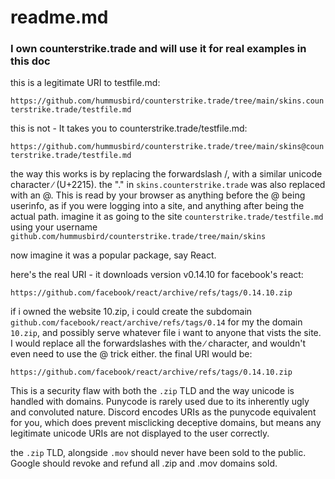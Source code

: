 # readme.md

### I own counterstrike.trade and will use it for real examples in this doc

this is a legitimate URI to testfile.md:

`https://github.com/hummusbird/counterstrike.trade/tree/main/skins.counterstrike.trade/testfile.md`

this is not - It takes you to counterstrike.trade/testfile.md:

`https://github.com∕hummusbird∕counterstrike.trade∕tree∕main∕skins@counterstrike.trade/testfile.md`


the way this works is by replacing the forwardslash /, with a similar unicode character ∕ (U+2215). the "." in `skins.counterstrike.trade` was also replaced with an @. This is read by your browser as anything before the @ being userinfo, as if you were logging into a site, and anything after being the actual path.
imagine it as going to the site `counterstrike.trade/testfile.md` using your username `github.com∕hummusbird∕counterstrike.trade∕tree∕main∕skins`

now imagine it was a popular package, say React.

here's the real URI - it downloads version v0.14.10 for facebook's react:

`https://github.com/facebook/react/archive/refs/tags/0.14.10.zip`


if i owned the website 10.zip, i could create the subdomain `github.com∕facebook∕react∕archive∕refs∕tags∕0.14` for my the domain `10.zip`, and possibly serve whatever file i want to anyone that vists the site. I would replace all the forwardslashes with the ∕ character, and wouldn't even need to use the @ trick either. the final URI would be:

`https://github.com∕facebook∕react∕archive∕refs∕tags∕0.14.10.zip`

This is a security flaw with both the `.zip` TLD and the way unicode is handled with domains. Punycode is rarely used due to its inherently ugly and convoluted nature. Discord encodes URIs as the punycode equivalent for you, which does prevent misclicking deceptive domains, but means any legitimate unicode URIs are not displayed to the user correctly.

the `.zip` TLD, alongside `.mov` should never have been sold to the public. Google should revoke and refund all .zip and .mov domains sold.